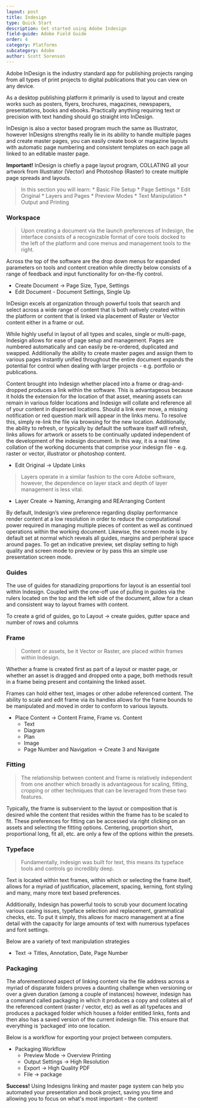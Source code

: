 ```yaml
---
layout: post
title: Indesign
type: Quick Start
description: Get started using Adobe Indesign
field-guide: Adobe Field Guide
order: 4
category: Platforms
subcategory: Adobe
author: Scott Sorenson
---
```


Adobe InDesign is the industry standard app for publishing projects ranging from all types of print projects to digital publications that you can view on any device. 

As a desktop publishing platform it primarily is used to layout and create works such as posters, flyers, brochures, magazines, newspapers, presentations, books and ebooks. Practically anything requiring text or precision with text handing should go straight into InDesign.

InDesign is also a vector based program much the same as Illustrator, however InDesigns strengths really lie in its ability to handle multiple pages and create master pages, you can easily create book or magazine layouts with automatic page numbering and consistent templates on each page all linked to an editable master page. 

<div class="alert alert-warning"><strong>Important!</strong> InDesign is chiefly a page layout program, COLLATING all your artwork from Illustrator (Vector) and Photoshop (Raster) to create multiple page spreads and layouts.
</div>

> In this section you will learn:
    * Basic File Setup
    * Page Settings
    * Edit Original
    * Layers and Pages
    * Preview Modes
    * Text Manipulation
    * Output and Printing

### Workspace

>Upon creating a document via the launch preferences of Indesign, the interface consists of a recognizable format of core tools docked to the left of the platform and core menus and management tools to the right. 

Across the top of the software are the drop down menus for expanded parameters on tools and content creation while directly below consists of a range of feedback and input functionality for on-the-fly control. 

* Create Document → Page Size, Type, Settings
* Edit Document - Document Settings, Single Up

InDesign excels at organization through powerful tools that search and select across a wide range of content that is both natively created within the platform or content that is linked via placement of Raster or Vector content either in a frame or out. 

While highly useful in layout of all types and scales, single or multi-page, Indesign allows for ease of page setup and management. Pages are numbered automatically and can easily be re-ordered, duplicated and swapped. Additionally the ability to create master pages and assign them to various pages instantly unified throughout the entire document expands the potential for control when dealing with larger projects - e.g. portfolio or publications. 

Content brought into Indesign whether placed into a frame or drag-and-dropped produces a link within the software. This is advantageous because it holds the extension for the location of that asset, meaning assets can remain in various folder locations and Indesign will collate and reference all of your content in dispersed locations. Should a link ever move, a missing notification or red question mark will appear in the links menu. To resolve this, simply re-link the file via browsing for the new location. Additionally, the ability to refresh, or typically by default the software itself will refresh, links allows for artwork or assets to be continually updated independent of the development of the indesign document. In this way, it is a real time collation of the working documents that comprise your indesign file - e.g. raster or vector, illustrator or photoshop content. 

* Edit Original → Update Links

>Layers operate in a similar fashion to the core Adobe software, however, the dependence on layer stack and depth of layer management is less vital.

* Layer Create → Naming, Arranging and REArranging Content

By default, Indesign’s view preference regarding display performance render content at a low resolution in order to reduce the computational power required in managing multiple pieces of content as well as continued operations within the working document. Likewise, the screen mode is by default set at normal which reveals all guides, margins and peripheral space around pages. To get an indicative preview, set display setting to high quality and screen mode to preview or by pass this an simple use presentation screen mode. 


### Guides

The use of guides for stanadizing proportions for layout is an essential tool within Indesign. Coupled with the one-off use of pulling in guides via the rulers located on the top and the left side of the document, allow for a clean and consistent way to layout frames with content. 

<div class="alert alert-info"><span class="glyphicon glyphicon-hand-right" aria-hidden="true"></span> To create a grid of guides, go to Layout → create guides, gutter space and number of rows and columns
</div>


### Frame

>Content or assets, be it Vector or Raster, are placed within frames within Indesign. 

Whether a frame is created first as part of a layout or master page, or whether an asset is dragged and dropped onto a page, both methods result in a frame being present and containing the linked asset. 

Frames can hold either text, images or other adobe referenced content. The ability to scale and edit frame via its handles allows for the frame bounds to be manipulated and moved in order to conform to various layouts.

* Place Content → Content Frame, Frame vs. Content
    * Text
    * Diagram
    * Plan
    * Image
    * Page Number and Navigation → Create 3 and Navigate


### Fitting

>The relationship between content and frame is relatively independent from one another which broadly is advantageous for scaling, fitting, cropping or other techniques that can be leveraged from these two features. 

Typically, the frame is subservient to the layout or composition that is desired while the content that resides within the frame has to be scaled to fit. These preferences for fitting can be accessed via right clicking on an assets and selecting the fitting options. Centering, proportion short, proportional long, fit all, etc. are only a few of the options within the presets. 


### Typeface

>Fundamentally, indesign was built for text, this means its typeface tools and controls go incredibly deep. 

Text is located within text frames, within which or selecting the frame itself, allows for a myriad of justification, placement, spacing, kerning, font styling and many, many more text based preferences. 

Additionally, Indesign has powerful tools to scrub your document locating various casing issues, typeface selection and replacement, grammatical checks, etc. To put it simply, this allows for macro management at a fine detail with the capacity for large amounts of text with numerous typefaces and font settings. 

<div class="alert alert-info"><span class="glyphicon glyphicon-hand-down" aria-hidden="true"></span> Below are a variety of text manipulation strategies
</div>


* Text →  Titles, Annotation, Date, Page Number


### Packaging

The aforementioned aspect of linking content via the file address across a myriad of disparate folders proves a daunting challenge when versioning or over a given duration (among a couple of instances) however, indesign has a command called packaging in which it produces a copy and collates all of the referenced content (raster / vector, etc) as well as all typefaces and produces a packaged folder which houses a folder entitled links, fonts and then also has a saved version of the current indesign file. This ensure that everything is ‘packaged’ into one location.

<div class="alert alert-info"><span class="glyphicon glyphicon-hand-down" aria-hidden="true"></span> Below is a workflow for exporting your project between computers.
</div>

* Packaging Workflow
    * Preview Mode → Overview Printing
    * Output Settings → High Resolution
    * Export → High Quality PDF
    * File → package


<div class="alert alert-success"><strong>Success!</strong> Using Indesigns linking and master page system can help you automated your presentation and book project, saving you time and allowing you to focus on what's most important - the content!</div>
